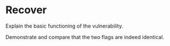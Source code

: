 # Recover

Explain the basic functioning of the vulnerability.

Demonstrate and compare that the two flags are indeed identical.
